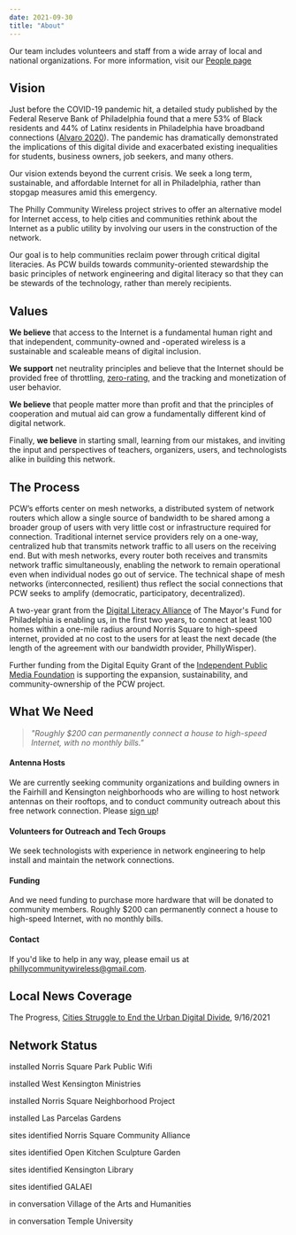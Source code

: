 ```yaml
---
date: 2021-09-30
title: "About"
---
```

Our team includes volunteers and staff from a wide array of local and national organizations. For more information, visit our [People page](https://phillycommunitywireless.org/people/)

## Vision

Just before the COVID-19 pandemic hit, a detailed study published by the Federal Reserve Bank of Philadelphia found that a mere 53% of Black residents and 44% of Latinx residents in Philadelphia have broadband connections ([Alvaro 2020](https://www.benton.org/headlines/toward-digital-inclusion-broadband-access-third-federal-reserve-district)). The pandemic has dramatically demonstrated the implications of this digital divide and exacerbated existing inequalities for students, business owners, job seekers, and many others.

Our vision extends beyond the current crisis. We seek a long term, sustainable, and affordable Internet for all in Philadelphia, rather than stopgap measures amid this emergency. 

The Philly Community Wireless project strives to offer an alternative model for Internet access, to help cities and communities rethink about the Internet as a public utility by involving our users in the construction of the network. 

Our goal is to help communities reclaim power through critical digital literacies. As PCW builds towards community-oriented stewardship the basic principles of network engineering and digital literacy so that they can be stewards of the technology, rather than merely recipients.

## Values

**We believe** that access to the Internet is a fundamental human right and that independent, community-owned and -operated wireless is a sustainable and scaleable means of digital inclusion.

**We support** net neutrality principles and believe that the Internet should be provided free of throttling, [zero-rating](https://en.wikipedia.org/wiki/Zero-rating), and the tracking and monetization of user behavior.

**We believe** that people matter more than profit and that the principles of cooperation and mutual aid can grow a fundamentally different kind of digital network.

Finally, **we believe** in starting small, learning from our mistakes, and inviting the input and perspectives of teachers, organizers, users, and technologists alike in building this network.

## The Process

PCW’s efforts center on mesh networks, a distributed system of network routers which allow a single source of bandwidth to be shared among a broader group of users with very little cost or infrastructure required for connection. Traditional internet service providers rely on a one-way, centralized hub that transmits network traffic to all users on the receiving end. But with mesh networks, every router both receives and transmits network traffic simultaneously, enabling the network to remain operational even when individual nodes go out of service. The technical shape of mesh networks (interconnected, resilient) thus reflect the social connections that PCW seeks to amplify (democratic, participatory, decentralized).

A two-year grant from the [Digital Literacy Alliance](http://www.mayorsfundphila.org/initiatives/digital-literacy-alliance/) of The Mayor's Fund for Philadelphia is enabling us, in the first two years, to connect at least 100 homes within a one-mile radius around Norris Square to high-speed internet, provided at no cost to the users for at least the next decade (the length of the agreement with our bandwidth provider, PhillyWisper). 

Further funding from the Digital Equity Grant of the [Independent Public Media Foundation](https://independencemedia.org/2021-community-voices-and-digital-equity-grants/) is supporting the expansion, sustainability, and community-ownership of the PCW project.

## What We Need

> <p class="f3"><i>"Roughly $200 can permanently connect a house to high-speed Internet, with no monthly bills."</i></p>

#### Antenna Hosts

We are currently seeking community organizations and building owners in the Fairhill and Kensington neighborhoods who are willing to host network antennas on their rooftops, and to conduct community outreach about this free network connection. Please [sign up](https://docs.google.com/forms/d/e/1FAIpQLSfjx0A9mFxMiXSb1jisgcHFHwTzktsuz4c36Ja1tVOQjjXzow/viewform)!

#### Volunteers for Outreach and Tech Groups

We seek technologists with experience in network engineering to help install and maintain the network connections. 

#### Funding

And we need funding to purchase more hardware that will be donated to community members. Roughly $200 can permanently connect a house to high-speed Internet, with no monthly bills. 

#### Contact

If you'd like to help in any way, please email us at phillycommunitywireless@gmail.com.

## Local News Coverage

The Progress, [Cities Struggle to End the Urban Digital Divide](https://progressive.org/latest/urban-digital-divide-rosen-210916/), 9/16/2021

## Network Status

<span class="bg-gold black ph2 pv1 br3 small-caps">installed</span> Norris Square Park Public Wifi

<span class="bg-gold black ph2 pv1 br3 small-caps">installed</span> West Kensington Ministries

<span class="bg-gold black ph2 pv1 br3 small-caps">installed</span> Norris Square Neighborhood Project

<span class="bg-gold black ph2 pv1 br3 small-caps">installed</span> Las Parcelas Gardens

<span class="bg-yellow dark-gray ph2 pv1 br3 small-caps">sites identified</span> Norris Square Community Alliance

<span class="bg-yellow dark-gray ph2 pv1 br3 small-caps">sites identified</span> Open Kitchen Sculpture Garden

<span class="bg-yellow dark-gray ph2 pv1 br3 small-caps">sites identified</span> Kensington Library

<span class="bg-yellow dark-gray ph2 pv1 br3 small-caps">sites identified</span> GALAEI

<span class="bg-light-yellow near-black ph2 pv1 br3 small-caps">in conversation</span> Village of the Arts and Humanities

<span class="bg-light-yellow near-black ph2 pv1 br3 small-caps">in conversation</span> Temple University
